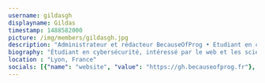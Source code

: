 ```yaml
---
username: gildasgh
displayname: Gildas
timestamp: 1488582000
picture: /img/members/gildasgh.jpg
description: "Administrateur et rédacteur BecauseOfProg • Etudiant en cybersécurité"
biography: "Étudiant en cybersécurité, intéressé par le web et les sciences des données • Climat, Escalade 🧗 • Membre de Hack2G2"
location : "Lyon, France"
socials: [{"name": "website", "value": "https://gh.becauseofprog.fr"}, {"name": "twitter", "value": "Gildas_FR"}, {"name": "github", "value": "gildas-gh"}, {"name": "mastodon", "value": "Gildas_GH@mastodon.xyz"}]
---
```

